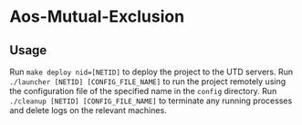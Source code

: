 # Aos-Mutual-Exclusion

## Usage

Run `make deploy nid=[NETID]` to deploy the project to the UTD servers. Run `./launcher [NETID] [CONFIG_FILE_NAME]` to run the project remotely using the configuration file of the specified name in the `config` directory. Run `./cleanup [NETID] [CONFIG_FILE_NAME]` to terminate any running processes and delete logs on the relevant machines.